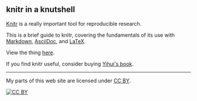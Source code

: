 ## knitr in a knutshell

[Knitr](http://yihui.name/knitr/) is a really important tool for
reproducible research.

This is a brief guide to knitr, covering the fundamentals of
its use with
[Markdown](http://daringfireball.net/projects/markdown/),
[AsciiDoc](http://www.methods.co.nz/asciidoc/), and 
[LaTeX](http://www.latex-project.org).

View the thing [here](http://kbroman.github.io/knitr_knutshell).

If you find knitr useful, consider buying
[Yihui's book](http://www.amazon.com/exec/obidos/ASIN/1482203537/7210-20).

---

My parts of this web site are licensed under
[CC BY](http://creativecommons.org/licenses/by/3.0/).

[![CC BY](http://i.creativecommons.org/l/by/3.0/88x31.png)](http://creativecommons.org/licenses/by/3.0/)

